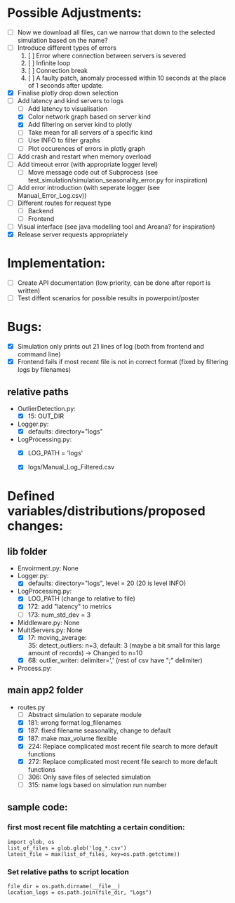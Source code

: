 # Possible Adjustments:
* [ ] Now we download all files, can we narrow that down to the selected simulation based on the name?  
* [ ] Introduce different types of errors
    1. [ ] Error where connection between servers is severed  
    2. [ ] Infinite loop  
    3. [ ] Connection break  
    4. [ ] A faulty patch, anomaly processed within 10 seconds at the place of 1 seconds after update.  
* [x] Finalise plotly drop down selection  
* [ ] Add latency and kind servers to logs
    * [ ] Add latency to visualisation
    * [X] Color network graph based on server kind
    * [X] Add filtering on server kind to plotly
    * [ ] Take mean for all servers of a specific kind
    * [ ] Use INFO to filter graphs
    * [ ] Plot occurences of errors in plotly graph
* [ ] Add crash and restart when memory overload  
* [ ] Add timeout error (with appropriate logger level)
    * [ ] Move message code out of Subprocess (see test_simulation/simulation_seasonality_error.py for inspiration)
* [ ] Add error introduction (with seperate logger (see Manual_Error_Log.csv))  
* [ ] Different routes for request type  
    * [ ] Backend
    * [ ] Frontend
* [ ] Visual interface (see java modelling tool and Areana? for inspiration)
* [x] Release server requests appropriately

# Implementation:
* [ ] Create API documentation (low priority, can be done after report is written)  
* [ ] Test diffent scenarios for possible results in powerpoint/poster

# Bugs:
* [x] Simulation only prints out 21 lines of log (both from frontend and command line)  
* [x] Frontend fails if most recent file is not in correct format (fixed by filtering logs by filenames)
## relative paths
* OutlierDetection.py:  
    * [x] 15: OUT_DIR  
* Logger.py:  
    * [x] defaults: directory="logs"
* LogProcessing.py:  
    * [x] LOG_PATH = 'logs'  
    * [x] logs/Manual_Log_Filtered.csv  


# Defined variables/distributions/proposed changes:  
## lib folder  
* Envoirment.py: None  
* Logger.py:  
    * [x] defaults: directory="logs", level = 20 (20 is level INFO)  
* LogProcessing.py:
    * [x] LOG_PATH (change to relative to file)
    * [x] 172: add "latency" to metrics
    * [ ] 173: num_std_dev = 3
* Middleware.py: None  
* MultiServers.py: None
    * [X] 17: moving_average:  
     35: detect_outliers: n=3, default: 3 (maybe a bit small for this large amount of records)  -> Changed to n=10
    * [X] 68: outlier_writer: delimiter=',' (rest of csv have ";" delimiter)  
* Process.py:  
## main app2 folder  
* routes.py  
    * [ ] Abstract simulation to separate module  
    * [X] 181: wrong format log_filenames  
    * [X] 187: fixed filename seasonality, change to default  
    * [x] 187: make max_volume flexible  
    * [x] 224: Replace complicated most recent file search to more default functions  
    * [x] 272: Replace complicated most recent file search to more default functions  
    * [ ] 306: Only save files of selected simulation  
    * [ ] 315: name logs based on simulation run number  

## sample code:  
### first most recent file matchting a certain condition:  
```
import glob, os
list_of_files = glob.glob('log_*.csv')
latest_file = max(list_of_files, key=os.path.getctime))
```

### Set relative paths to script location  
```
file_dir = os.path.dirname(__file__)  
location_logs = os.path.join(file_dir, "Logs")  
```

